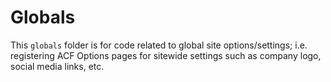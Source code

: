 # Globals
This `globals` folder is for code related to global site options/settings; i.e. registering ACF Options pages for sitewide settings such as company logo, social media links, etc.